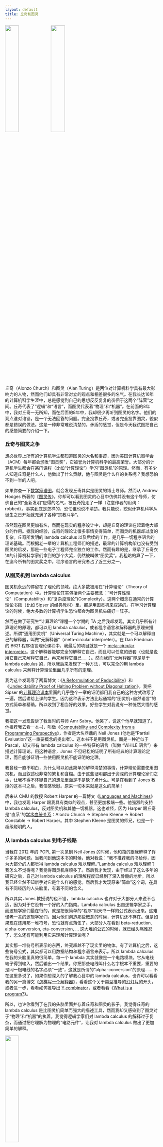 ```yaml
---
layout: default
title: 丘奇和图灵
---
```


<img src="http://www.yinwang.org/images/Alonzo_Church.jpg" width="30%"><img src="http://www.yinwang.org/images/Alan_Turing.jpg"  width="30%">


丘奇（Alonzo Church）和图灵（Alan Turing）是两位对计算机科学具有最大影响力的人物，然而他们却具有非常对立的观点和相差很多的名气。在我长达16年的计算机科学生涯中，总是感觉到自己的思想反反复复的徘徊于这两个“阵营”之间。丘奇代表了“逻辑”和“语言”，而图灵代表着“物理”和“机器”。在前面的8年中，我对丘奇一无所知，而在后面的8年中，我却很少再听到图灵的名字。他们的观点谁对谁错，是一个无法回答的问题。完全投靠丘奇，或者完全投靠图灵，貌似都是错误的做法。这是一种非常难说清楚的，矛盾的感觉，但是今天我试图把自己的感悟简要的介绍一下。


### 丘奇与图灵之争

想必世界上所有的计算机学生都知道图灵的大名和事迹，因为美国计算机器学会（ACM）每年都会颁发“图灵奖”，它被誉为计算机科学的最高荣誉。大部分的计算机学生都会在某门课程（比如“计算理论”）学习“图灵机”的原理。然而，有多少人知道丘奇是什么人，他做出了什么贡献，他与图灵是什么样的关系呢？我想恐怕不到一半的人吧。

如果你查一下<a href="http://www.genealogy.math.ndsu.nodak.edu/id.php?id=8014">数学家谱图</a>，就会发现丘奇其实是图灵的博士导师。然而从 Andrew Hodges 所著的《<a href="http://www.turing.org.uk/bio/part3.html">图灵传</a>》，你却可以看到图灵的心目中仿佛并没有这个导师，仿佛自己的“全新发明”应得的名气，被丘奇抢走了一样（注意作者的用词：robbed）。事实到底是怎样的，恐怕谁也说不清楚。我只能说，貌似计算机科学从诞生之日开始就充满了各种“宗教斗争”。

虽然现在图灵更加有名，然而在现实的程序设计中，却是丘奇的理论在起着绝大部分的作用。据我的经验，丘奇的理论让很多事情变得简单，而图灵的机器却过度的复杂。丘奇所发明的 lambda calculus 以及后续的工作，是几乎一切程序语言的理论基础。而根据老一辈的计算机工程师们的描述，最早的计算机构架也没有受到图灵的启发，那是一些电子工程师完全独立的工作。然而有趣的是，继承了丘奇衣钵的计算机科学家们拿到的那个大奖，仍然被叫做“图灵奖”。我粗略的算了一下，在迄今所有的图灵奖之中，程序语言的研究者占了近三分之一。


### 从图灵机到 lambda calculus

图灵机永远的停留在了理论的领域，绝大多数被用在“计算理论”（Theory of Computation）中。计算理论其实包括两个主要概念：“可计算性理论”（Computability）和“复杂度理论”(Complexity）。这两个概念在通常的计算理论书籍（比如 Sipser 的经典教材）里，都是用图灵机来叙述的。在学习计算理论的时候，绝大多数的计算机学生恐怕都会为图灵机头痛好一阵子。

然而在做了研究生“计算理论”课程一个学期的 TA 之后我却发现，其实几乎所有计算理论的原理，都可以用 lambda calculus，或者程序语言和解释器的原理来描述。所谓“通用图灵机”（Universal Turing Machine），其实就是一个可以解释自己的解释器，叫做“元解释器”（meta-circular interpreter）。在 Dan Friedman 的 B621 程序语言理论课程中，我最后的项目就是一个 <a href="https://github.com/yinwang0/old-toys/blob/master/meta-interp.ss">meta-circular interpreter</a>。这个解释器能够完全的解释它自己，而且可以任意的嵌套（也就是说用它自己来解释它自己，再来解释它自己……）。然而我的“元解释器”却是基于 lambda calculus 的，所以我后来发现了一种方法，可以完全的用 lambda calculus 来解释计算理论里面几乎所有的定理。

我为这个发现写了两篇博文：《<a href="http://yinwang0.wordpress.com/2012/03/22/reducibility">A Reformulation of Reducibility</a>》和《<a href="http://yinwang0.wordpress.com/2012/10/25/halting">Undecidability Proof of Halting Problem without Diagonalization</a>》。我把 Sipser 的<a href="http://www.amazon.com/dp/113318779X">计算理论课本</a>里面的几乎整个一章的证明都用我自己的这种方式改写了一遍，然后讲给上课的学生。因为这种表示方法比起通常的“图灵机+自然语言”的方式简单和精确，所以收到了相当好的效果，好些学生对我说有一种恍然大悟的感觉。

我把这一发现告诉了我当时的导师 Amr Sabry。他笑了，说这个他早就知道了。他推荐我去看一本书，叫做《<a href="http://www.diku.dk/~neil/Comp2book.html">Computability and Complexity from a Programming Perspective</a>》，作者是大名鼎鼎的 Neil Jones (他也是“Partial Evaluation”这一重要概念的提出者）。这本书不是用图灵机，而是一种近似于 Pascal，却又带有 lambda calculus  的一些特征的语言（叫做 “WHILE 语言”）来描述计算理论。用这种语言，Jones 不但轻松的证明了所有经典的计算理论定理，而且能够证明一些使用图灵机不能证明的定理。

我曾经一直不明白，为什么可以如此简单的解释清楚的事情，计算理论需要使用图灵机，而且叙述也非常的繁复和含糊。由于这些证明都出于资深的计算理论家们之手，让我不得不怀疑自己的想法里面是不是缺了点什么。可是在看到了 Jones 教授的这本书之后，我倍感欣慰。原来一切本来就是这么的简单！

后来从 CMU 的教授 Robert Harper 的一篇博文《<a href="http://existentialtype.wordpress.com/2011/03/16/languages-and-machines">Languages and Machines</a>》中，我也发现 Harper 跟我具有类似的观点，甚至更加极端一些。他强烈的支持 lambda calculus，反对图灵机和其他一切机器。这也难怪，因为 Harper 跟丘奇是“直系”的<a href="http://www.genealogy.math.ndsu.nodak.edu/id.php?id=50068">学术血统关系</a>：Alonzo Church -> Stephen Kleene -> Robert Constable -> Robert Harper。其中 Stephen Kleene 是图灵的师兄，也是一个超级聪明的人。


### 从 lambda calculus 到电子线路

当我在 2012 年的 POPL 第一次见到 Neil Jones 的时候，他和蔼的跟我解释了许许多多的问题。当我问到他这本书的时候，他对我说：“我不推荐我的书给你，因为大部分的人都觉得 lambda calculus 难以理解。”Lambda calculus 难以理解？我怎么不觉得呢？我觉得图灵机麻烦多了。然后我才发现，由于经过了这么多年的研究之后，自己对 lambda calculus 的理解程度已经到了深入骨髓的地步，所以我已经全然不知新手对它是什么样的感觉。然后我才发现原来“简单”这个词，在具有不同经历的人头脑里，有着不同的含义。

所以其实 Jones 教授说的也不错，lambda calculus 也许对于大部分人来说不合适，因为对于它没有一个好的入门指南。Lambda calculus 出自逻辑学家之手，而逻辑学家们最在行的，就是把很简单的“程序”用天书一样的公式表示出来。这难怪老一辈的逻辑学家们，因为他们创造那些概念的时候，计算机还不存在。但是如果现在还用那一堆符号，恐怕就有点落伍了。大部分人在看到 beta-reduction, alpha-conversion, eta-conversion, ... 这大堆的公式的时候，就已经头痛难忍了，怎么还有可能利用它来理解计算理论呢？

其实那一堆符号所表示的东西，终究超越不了现实里的物体。有了计算机之后，这些符号公式，其实都可以用数据结构和程序语言来表示。所以 lambda calculus 在我的头脑里真的很简单。每一个 lambda 其实就像是一个电路模块。它从电线端子得到输入，然后输出一个结果。你把那些电线叫什么名字根本不重要，重要的是同一根电线的名字必须“一致”，这就是所谓的“alpha-conversion”的原理…… 不在这里多说了，如果你想深入的了解我心目中的 lambda calculus，也许可以看看我的另一篇博文《<a href="http://www.yinwang.org/blog-cn/2012/08/01/interpreter">怎样写一个解释器</a>》，看看这个关于类型推导的<a href="http://www.tudou.com/programs/view/GU9GtDuWSMk">幻灯片</a>的开头，或者进一步，看看如何推导出 <a href="http://yinwang0.wordpress.com/2012/04/09/reinvent-y">Y combinator</a>，或者看看《<a href="http://yinwang0.wordpress.com/2012/09/16/what-is-a-program">What is a program?</a>》。

所以，也许你看到了在我的头脑里面并存着丘奇和图灵的影子。我觉得丘奇的 lambda calculus 是比图灵机简单而强大的描述工具，然而我却又感染到了图灵对于“物理”和“机器”的执着。我觉得逻辑学家们对 lambda calculus 的解释过于复杂，而通过把它理解为物理的“电路元件”，让我对 lambda calculus 做出了更加简单的解释。

<img src="http://www.yinwang.org/images/lambda-inside.png" width="30%">

所以到最后，丘奇和图灵这两种看似矛盾的思想，在我的脑海里得到了和谐的统一。利用这些精髓的思想，我可以解决许许多多的问题。感谢你们，计算机科学的两位鼻祖。
